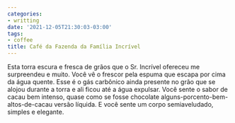 ```yaml
---
categories:
- writting
date: '2021-12-05T21:30:03-03:00'
tags:
- coffee
title: Café da Fazenda da Família Incrível
---
```


Esta torra escura e fresca de grãos que o Sr. Incrível ofereceu me surpreendeu e muito. Você vê o frescor pela espuma que escapa por cima da água quente. Esse é o gás carbônico ainda presente no grão que se alojou durante a torra e ali ficou até a água expulsar. Você sente o sabor de cacau bem intenso, quase como se fosse chocolate alguns-porcento-bem-altos-de-cacau versão líquida. E você sente um corpo semiaveludado, simples e elegante.